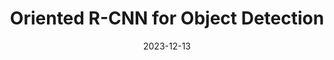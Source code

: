 ---
layout: seminar-post
title: "Oriented R-CNN for Object Detection"
subtitle: 
categories: "Computer Vision"
tags: [RCNN, CV]
date: 2023-12-13
pdf_url: 'https://drive.google.com/file/d/1GkjY46-mV1H3cxBVZ89vFXMQZDandjj7/preview'
---